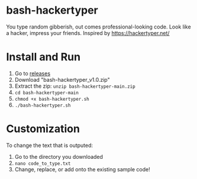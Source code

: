 # bash-hackertyper

You type random gibberish, out comes professional-looking code. Look like a hacker, impress your friends. Inspired by https://hackertyper.net/ 

# Install and Run

1. Go to [releases](https://github.com/NorthernChicken/bash-hackertyper/releases)
2. Download "bash-hackertyper_v1.0.zip"
3. Extract the zip: ```unzip bash-hackertyper-main.zip```
5. ```cd bash-hackertyper-main ```
6. ```chmod +x bash-hackertyper.sh```
7. ```./bash-hackertyper.sh ```

# Customization

To change the text that is outputed:
1. Go to the directory you downloaded
2. ```nano code_to_type.txt```
3. Change, replace, or add onto the existing sample code!
